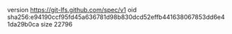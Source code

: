 version https://git-lfs.github.com/spec/v1
oid sha256:e94190ccf95fd45a636781d98b830dcd52effb441638067853dd6e41da29b0ca
size 22796
